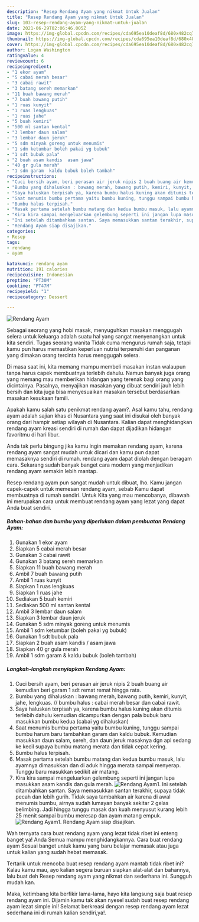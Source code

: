 ```yaml
---
description: "Resep Rendang Ayam yang nikmat Untuk Jualan"
title: "Resep Rendang Ayam yang nikmat Untuk Jualan"
slug: 103-resep-rendang-ayam-yang-nikmat-untuk-jualan
date: 2021-06-29T02:06:46.005Z
image: https://img-global.cpcdn.com/recipes/cda695ea10deaf8d/680x482cq70/rendang-ayam-foto-resep-utama.jpg
thumbnail: https://img-global.cpcdn.com/recipes/cda695ea10deaf8d/680x482cq70/rendang-ayam-foto-resep-utama.jpg
cover: https://img-global.cpcdn.com/recipes/cda695ea10deaf8d/680x482cq70/rendang-ayam-foto-resep-utama.jpg
author: Logan Washington
ratingvalue: 4
reviewcount: 6
recipeingredient:
- "1 ekor ayam"
- "5 cabai merah besar"
- "3 cabai rawit"
- "3 batang sereh memarkan"
- "11 buah bawang merah"
- "7 buah bawang putih"
- "1 ruas kunyit"
- "1 ruas lengkuas"
- "1 ruas jahe"
- "5 buah kemiri"
- "500 ml santan kental"
- "3 lembar daun salam"
- "3 lembar daun jeruk"
- "5 sdm minyak goreng untuk menumis"
- "1 sdm ketumbar boleh pakai yg bubuk"
- "1 sdt bubuk pala"
- "2 buah asam kandis  asam jawa"
- "40 gr gula merah"
- "1 sdm garam  kaldu bubuk boleh tambah"
recipeinstructions:
- "Cuci bersih ayam, beri perasan air jeruk nipis 2 buah buang air kemudian beri garam 1 sdt remat remat hingga rata."
- "Bumbu yang dihaluskan : bawang merah, bawang putih, kemiri, kunyit, jahe, lengkuas. // bumbu halus : cabai merah besar dan cabai rawit."
- "Saya haluskan terpisah ya, karena bumbu halus kuning akan ditumis terlebih dahulu kemudian dicampurkan dengan pala bubuk baru masukkan bumbu kedua (cabai yg dihaluskan)"
- "Saat menumis bumbu pertama yaitu bumbu kuning, tunggu sampai bumbu harum baru tambahkan garam dan kaldu bubuk. Kemudian masukkan daun salam, sereh, dan daun jeruk masaknya dgn api sedang ke kecil supaya bumbu matang merata dan tidak cepat kering."
- "Bumbu halus terpisah."
- "Masak pertama setelah bumbu matang dan kedua bumbu masuk, lalu ayamnya dimasukkan dan di aduk hingga merata sampai menyerap. Tunggu baru masukkan sedikit air matang."
- "Kira kira sampai mengeluarkan gelembung seperti ini jangan lupa masukkan asam kandis dan gula merah."
- "Ini setelah ditambahkan santan. Saya memasukkan santan terakhir, supaya tidak pecah dan lebih gurih. Tidak saya tambahkan air karena di awal menumis bumbu, airnya sudah lumayan banyak sekitar 2 gelas belimbing. Jadi hingga tunggu masak dan kuah menyusut kurang lebih 25 menit sampai bumbu meresap dan ayam matang empuk."
- "Rendang Ayam siap disajikan."
categories:
- Resep
tags:
- rendang
- ayam

katakunci: rendang ayam 
nutrition: 191 calories
recipecuisine: Indonesian
preptime: "PT30M"
cooktime: "PT47M"
recipeyield: "1"
recipecategory: Dessert

---
```



![Rendang Ayam](https://img-global.cpcdn.com/recipes/cda695ea10deaf8d/680x482cq70/rendang-ayam-foto-resep-utama.jpg)

Sebagai seorang yang hobi masak, menyuguhkan masakan menggugah selera untuk keluarga adalah suatu hal yang sangat menyenangkan untuk kita sendiri. Tugas seorang  wanita Tidak cuma mengurus rumah saja, tetapi kamu pun harus memastikan keperluan nutrisi terpenuhi dan panganan yang dimakan orang tercinta harus menggugah selera.

Di masa  saat ini, kita memang mampu membeli masakan instan walaupun tanpa harus capek membuatnya terlebih dahulu. Namun banyak juga orang yang memang mau memberikan hidangan yang terenak bagi orang yang dicintainya. Pasalnya, menyajikan masakan yang dibuat sendiri jauh lebih bersih dan kita juga bisa menyesuaikan masakan tersebut berdasarkan masakan kesukaan famili. 



Apakah kamu salah satu penikmat rendang ayam?. Asal kamu tahu, rendang ayam adalah sajian khas di Nusantara yang saat ini disukai oleh banyak orang dari hampir setiap wilayah di Nusantara. Kalian dapat menghidangkan rendang ayam kreasi sendiri di rumah dan dapat dijadikan hidangan favoritmu di hari libur.

Anda tak perlu bingung jika kamu ingin memakan rendang ayam, karena rendang ayam sangat mudah untuk dicari dan kamu pun dapat memasaknya sendiri di rumah. rendang ayam dapat diolah dengan beragam cara. Sekarang sudah banyak banget cara modern yang menjadikan rendang ayam semakin lebih mantap.

Resep rendang ayam pun sangat mudah untuk dibuat, lho. Kamu jangan capek-capek untuk memesan rendang ayam, sebab Kamu dapat membuatnya di rumah sendiri. Untuk Kita yang mau mencobanya, dibawah ini merupakan cara untuk membuat rendang ayam yang lezat yang dapat Anda buat sendiri.

<!--inarticleads1-->

##### Bahan-bahan dan bumbu yang diperlukan dalam pembuatan Rendang Ayam:

1. Gunakan 1 ekor ayam
1. Siapkan 5 cabai merah besar
1. Gunakan 3 cabai rawit
1. Gunakan 3 batang sereh memarkan
1. Siapkan 11 buah bawang merah
1. Ambil 7 buah bawang putih
1. Ambil 1 ruas kunyit
1. Siapkan 1 ruas lengkuas
1. Siapkan 1 ruas jahe
1. Sediakan 5 buah kemiri
1. Sediakan 500 ml santan kental
1. Ambil 3 lembar daun salam
1. Siapkan 3 lembar daun jeruk
1. Gunakan 5 sdm minyak goreng untuk menumis
1. Ambil 1 sdm ketumbar (boleh pakai yg bubuk)
1. Gunakan 1 sdt bubuk pala
1. Siapkan 2 buah asam kandis / asam jawa
1. Siapkan 40 gr gula merah
1. Ambil 1 sdm garam &amp; kaldu bubuk (boleh tambah)




<!--inarticleads2-->

##### Langkah-langkah menyiapkan Rendang Ayam:

1. Cuci bersih ayam, beri perasan air jeruk nipis 2 buah buang air kemudian beri garam 1 sdt remat remat hingga rata.
1. Bumbu yang dihaluskan : bawang merah, bawang putih, kemiri, kunyit, jahe, lengkuas. // bumbu halus : cabai merah besar dan cabai rawit.
1. Saya haluskan terpisah ya, karena bumbu halus kuning akan ditumis terlebih dahulu kemudian dicampurkan dengan pala bubuk baru masukkan bumbu kedua (cabai yg dihaluskan)
1. Saat menumis bumbu pertama yaitu bumbu kuning, tunggu sampai bumbu harum baru tambahkan garam dan kaldu bubuk. Kemudian masukkan daun salam, sereh, dan daun jeruk masaknya dgn api sedang ke kecil supaya bumbu matang merata dan tidak cepat kering.
1. Bumbu halus terpisah.
1. Masak pertama setelah bumbu matang dan kedua bumbu masuk, lalu ayamnya dimasukkan dan di aduk hingga merata sampai menyerap. Tunggu baru masukkan sedikit air matang.
1. Kira kira sampai mengeluarkan gelembung seperti ini jangan lupa masukkan asam kandis dan gula merah.
<img src="//assets-global.cpcdn.com/assets/icons/button_play-2c75c40dde080a61004c1f40b05d8f140eaff45d7e9e6481dc71c63d2e7c4909.png" alt="Rendang Ayam">1. Ini setelah ditambahkan santan. Saya memasukkan santan terakhir, supaya tidak pecah dan lebih gurih. Tidak saya tambahkan air karena di awal menumis bumbu, airnya sudah lumayan banyak sekitar 2 gelas belimbing. Jadi hingga tunggu masak dan kuah menyusut kurang lebih 25 menit sampai bumbu meresap dan ayam matang empuk.
<img src="//assets-global.cpcdn.com/assets/icons/button_play-2c75c40dde080a61004c1f40b05d8f140eaff45d7e9e6481dc71c63d2e7c4909.png" alt="Rendang Ayam">1. Rendang Ayam siap disajikan.




Wah ternyata cara buat rendang ayam yang lezat tidak ribet ini enteng banget ya! Anda Semua mampu menghidangkannya. Cara buat rendang ayam Sesuai banget untuk kamu yang baru belajar memasak atau juga untuk kalian yang sudah hebat memasak.

Tertarik untuk mencoba buat resep rendang ayam mantab tidak ribet ini? Kalau kamu mau, ayo kalian segera buruan siapkan alat-alat dan bahannya, lalu buat deh Resep rendang ayam yang nikmat dan sederhana ini. Sungguh mudah kan. 

Maka, ketimbang kita berfikir lama-lama, hayo kita langsung saja buat resep rendang ayam ini. Dijamin kamu tak akan nyesel sudah buat resep rendang ayam lezat simple ini! Selamat berkreasi dengan resep rendang ayam lezat sederhana ini di rumah kalian sendiri,ya!.

